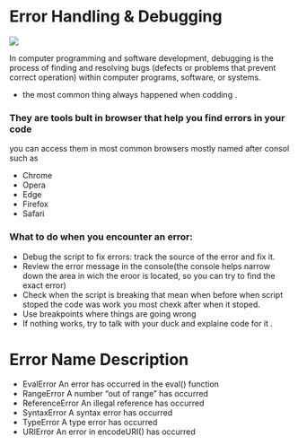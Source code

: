 # Error Handling & Debugging

![](https://0701.static.prezi.com/preview/v2/h3j5rflrkheepc5js3m7tae7e76jc3sachvcdoaizecfr3dnitcq_3_0.png)


In computer programming and software development, debugging is the process of finding and resolving bugs (defects or problems that prevent correct operation) within computer programs, software, or systems.

* the most common thing always happened when codding .

### They are tools bult in browser that help you find errors in your code
you can access them in most common browsers mostly named after consol such as

* Chrome
* Opera
* Edge
* Firefox
* Safari


### What to do when you encounter an error:
* Debug the script to fix errors: track the source of the error and fix it.
* Review the error message in the console(the console helps narrow down the area in wich the eroor is located, so you can try to find the exact error)
* Check when the script is breaking that mean when before when script stoped the code was work you most chexk after when it stoped.
* Use breakpoints where things are going wrong
* If nothing works, try to talk with your duck and explaine code for it .


# Error Name	Description
* EvalError	An error has occurred in the eval() function
* RangeError	A number “out of range” has occurred
* ReferenceError	An illegal reference has occurred
* SyntaxError	A syntax error has occurred
* TypeError	A type error has occurred
* URIError	An error in encodeURI() has occurred
